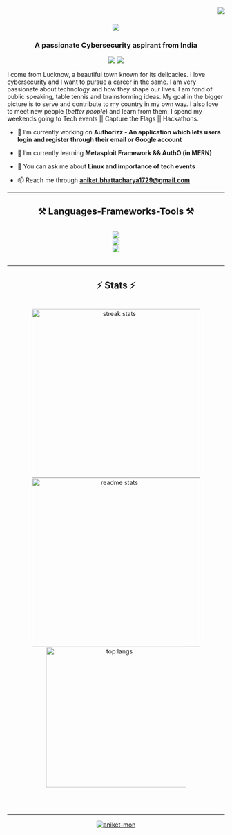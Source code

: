 
<a href="https://github.com/aniket-mon/github-profile-views-counter">
    <img align ="right" src="https://komarev.com/ghpvc/?username=aniket-mon&style=plastic&color=brightgreen&label=Visitors">
</a>


<h1 align="center">
    <img src="https://readme-typing-svg.herokuapp.com/?font=Righteous&size=35&center=true&vCenter=true&width=500&height=70&duration=4000&lines=Namashkar+😁;+I+am+Aniket+Bhattacharya!;" />
</h1>


<h3 align="center">A passionate Cybersecurity aspirant from India</h3>

<div align="center"> 
      <a href="https://www.linkedin.com/in/aniket-bhattacharya-b6938a200" target="_blank">
    <img src="https://img.shields.io/badge/LinkedIn-0077B5?style=for-the-badge&logo=linkedin&logoColor=white" target="_blank" />
  </a>
  <a href="https://aniket-mon.github.io/Personal-Portfolio-Website" target="_blank">
     <img src="https://img.shields.io/badge/Portfolio-FF5722?style=for-the-badge&logo=todoist&logoColor=white" target="_blank" /> 
  </a>
</div>

I come from Lucknow, a beautiful town known for its delicacies. I love cybersecurity and I want to pursue a career in the same. I am very passionate about technology and how they shape our lives. I am fond of public speaking, table tennis and brainstorming ideas. My goal in the bigger picture is to serve and contribute to my country in my own way. I also love to meet new people (*better people*) and learn from them. I spend my weekends going to Tech events || Capture the Flags || Hackathons.

- 🔭 I’m currently working on **Authorizz - An application which lets users login and register through their email or Google account**

- 🌱 I’m currently learning **Metasploit Framework && AuthO (in MERN)**

- 💬 You can ask me about **Linux and importance of tech events**

- 📫 Reach me through **aniket.bhattacharya1729@gmail.com**

  
</p>

---

<h2 align="center">⚒️ Languages-Frameworks-Tools ⚒️</h2>
<br/>
<div align="center">
    <img src="https://skillicons.dev/icons?i=vscode,git,github,linux,bash,kali,windows,powershell&perline=8" /><br>
    <img src="https://skillicons.dev/icons?i=html,css,javascript,nodejs,typescript,express,mongodb,mysql&perline=8" /><br>
    <img src="https://skillicons.dev/icons?i=c,cpp,python,aws,gcp,obsidian" />
</div>

<br/>
<hr/>

<h2 align="center">⚡ Stats ⚡</h2>
<br>
<div align=center>
  <img width=390 src="https://github-readme-streak-stats-salesp07.vercel.app/?user=aniket-mon&count_private=true&theme=react&border_radius=10" alt="streak stats"/>
  <img width=390 src="https://github-readme-stats-salesp07.vercel.app/api?username=aniket-mon&count_private=true&show_icons=true&theme=react&rank_icon=github&border_radius=10" alt="readme stats" />
  <br/>
  <img width=325 align="center" src="https://github-readme-stats-salesp07.vercel.app/api/top-langs/?username=aniket-mon&hide=HTML&langs_count=8&layout=compact&theme=react&border_radius=10&size_weight=0.5&count_weight=0.5&exclude_repo=github-readme-stats" alt="top langs" />
</div>

<br/><br/>

<hr/>

<p align="center"> <a href="https://github.com/ryo-ma/github-profile-trophy"><img src="https://github-profile-trophy.vercel.app/?username=aniket-mon" alt="aniket-mon" /></a> </p>


